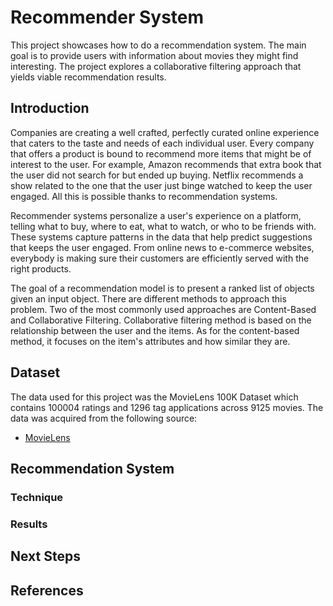 # Recommender System

This project showcases how to do a recommendation system. The main goal is to provide users with 
information about movies they might find interesting. The project explores a collaborative filtering 
approach that yields viable recommendation results.

## Introduction

Companies are creating a well crafted, perfectly curated online experience that caters to the taste 
and needs of each individual user. Every company that offers a product is bound to recommend more 
items that might be of interest to the user. For example, Amazon recommends that extra book that the 
user did not search for but ended up buying. Netflix recommends a show related to the one that the 
user just binge watched to keep the user engaged. All this is possible thanks to recommendation 
systems.

Recommender systems personalize a user's experience on a platform, telling what to buy, where to 
eat, what to watch, or who to be friends with. These systems capture patterns in the data that help 
predict suggestions that keeps the user engaged. From online news to e-commerce websites, everybody 
is making sure their customers are efficiently served with the right products. 

The goal of a recommendation model is to present a ranked list of objects given an input object. 
There are different methods to approach this problem. Two of the most commonly used approaches are 
Content-Based and Collaborative Filtering. Collaborative filtering method is based on the 
relationship between the user and the items. As for the content-based method, it focuses on the 
item's attributes and how similar they are.

## Dataset

The data used for this project was the MovieLens 100K Dataset which contains 
100004 ratings and 1296 tag applications across 9125 movies. The data was acquired 
from the following source:

- [MovieLens](http://grouplens.org/datasets/movielens/)

## Recommendation System

### Technique

### Results


## Next Steps


## References